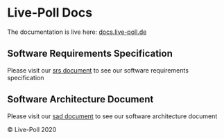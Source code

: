 # Live-Poll Docs
The documentation is live here: [docs.live-poll.de](https://docs.live-poll.de)

## Software Requirements Specification
Please visit our [srs document](docs/srs.md) to see our software requirements specification

## Software Architecture Document
Please visit our [sad document](docs/sad.md) to see our software architecture document

© Live-Poll 2020